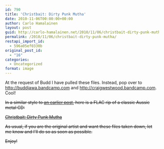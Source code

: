 ```yaml
---
id: 790
title: 'Christbait: Dirty Punk Mutha'
date: 2010-11-06T00:00:00+00:00
author: Carlo Hamalainen
layout: post
guid: http://carlo-hamalainen.net/2010/11/06/christbait-dirty-punk-mutha/
permalink: /2010/11/06/christbait-dirty-punk-mutha/
restapi_import_id:
  - 596a05ef0330b
original_post_id:
  - "16"
categories:
  - Uncategorized
format: image
---
```

At the request of Budd I have pulled these files. Instead, pop over to <http://buddjawa.bandcamp.com> and <http://craigwestwood.bandcamp.com>. Cool! 

<s>

In a similar style to [an earlier post](http://carlo-hamalainen.net/blog/?p=495), here is a FLAC rip of a classic Aussie metal CD:

[Christbait: Dirty Punk Mutha](http://carlo-hamalainen.net/music/Christbait/Dirty%20Punk%20Mutha/)

As usual, if you are the original artist and want these files taken down, let me know and I'll do so as soon as possible.

Enjoy! </s>
